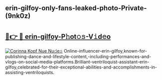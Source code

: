 ## erin-gilfoy-only-fans​-leaked-photo​-Private-(9nk0z)


# <h2><a href="https://mediaupload.pro?title=erin-gilfoy&ref=git">🔗👉 🔴 erin-gilfoy-P𝚑ot𝚘𝚜-V𝚒d𝚎o</a></h2>

[![Corinna Kopf Nue Nu𝚍e𝚜](https://i.imgur.com/0qMVB7G.gif)](https://mediaupload.pro?title=erin-gilfoy&ref=git)
Online-influencer-erin-gilfoy,known-for-publishing-dance-and-lifestyle-content,-including-performances-and-vlogs-on-social-media-platforms.Brilliant-ventriloquist-assistant-erin-gilfoy,celebrated-for-their-exceptional-abilities-and-accomplishments-in-assisting-ventriloquists.  